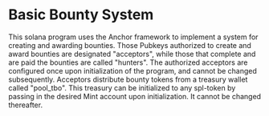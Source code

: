 # Basic Bounty System

This solana program uses the Anchor framework to implement a system for creating and awarding bounties.
Those Pubkeys authorized to create and award bounties are designated "acceptors", while those
that complete and are paid the bounties are called "hunters". The authorized acceptors are configured
once upon initialization of the program, and cannot be changed subsequently. Acceptors distribute
bounty tokens from a treasury wallet called "pool_tbo". This treasury can be initialized to any 
spl-token by passing in the desired Mint account upon initialization. It cannot be changed thereafter.


